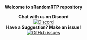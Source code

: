 <p align="center">
  <b><a>Welcome to sRandomRTP repository</a></b>
</p>


<p align="center">
  <b>Chat with us on Discord</b><br/>
  <a href="https://dsc.gg/support-srandomrtp"><img src="https://img.shields.io/discord/1267172717896007710?longCache=true&style=flat-square&label=Discord" alt="Discord" /></a><br/>
  <b>Have a Suggestion? Make an issue!</b><br/>
  <a href="../../issues"><img src="https://img.shields.io/github/issues-raw/snezhok69/sRandomRTP.svg?longCache=true&style=flat-square&label=Issues" alt="GitHub issues" /></a><br/>
</p>
